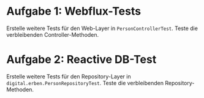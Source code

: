 # Aufgabe 1: Webflux-Tests
Erstelle weitere Tests für den Web-Layer in `PersonControllerTest`. Teste die verbleibenden Controller-Methoden.

# Aufgabe 2: Reactive DB-Test

Erstelle weitere Tests für den Repository-Layer in `digital.erben.PersonRepositoryTest`. Teste die verbleibenden Repository-Methoden.

